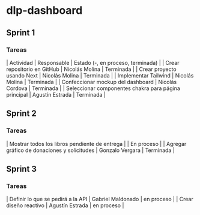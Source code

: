 # dlp-dashboard

## Sprint 1
### Tareas
| Actividad | Responsable | Estado (-, en proceso, terminada) |
| Crear repositorio en GitHub | Nicolás Molina | Terminada |
| Crear proyecto usando Next | Nicolás Molina | Terminada |
| Implementar Tailwind | Nicolás Molina | Terminada | 
| Confeccionar mockup del dashboard | Nicolás Cordova | Terminada |
| Seleccionar componentes chakra para página principal | Agustín Estrada | Terminada |

## Sprint 2
### Tareas
| Mostrar todos los libros pendiente de entrega |  | En proceso |
| Agregar gráfico de donaciones y solicitudes | Gonzalo Vergara | Terminada |

## Sprint 3
### Tareas
| Definir lo que se pedirá a la API | Gabriel Maldonado | en proceso |
| Crear diseño reactivo | Agustín Estrada | en proceso |
